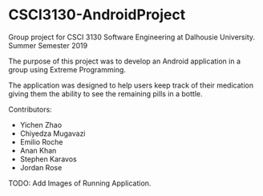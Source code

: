 # CSCI3130-AndroidProject
Group project for CSCI 3130 Software Engineering at Dalhousie University. Summer Semester 2019

The purpose of this project was to develop an Android application in a group using Extreme Programming. 

The application was designed to help users keep track of their medication giving them the ability to see the remaining pills in a bottle.

Contributors:
<ul>
  <li>Yichen Zhao</li>
  <li>Chiyedza Mugavazi</li>
  <li>Emilio Roche</li>
  <li>Anan Khan</li>
  <li>Stephen Karavos</li>
  <li>Jordan Rose</li>
  </ul>







TODO:
Add Images of Running Application.

